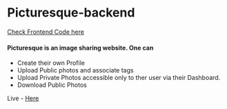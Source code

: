 # Picturesque-backend

[Check Frontend Code here](https://github.com/senshiii/Picturesque-frontend)

#### Picturesque is an image sharing website. One can

- Create their own Profile
- Upload Public photos and associate tags
- Upload Private Photos accessible only to ther user via their Dashboard.
- Download Public Photos

Live - [Here](https://picturesque-4a060.web.app/)
